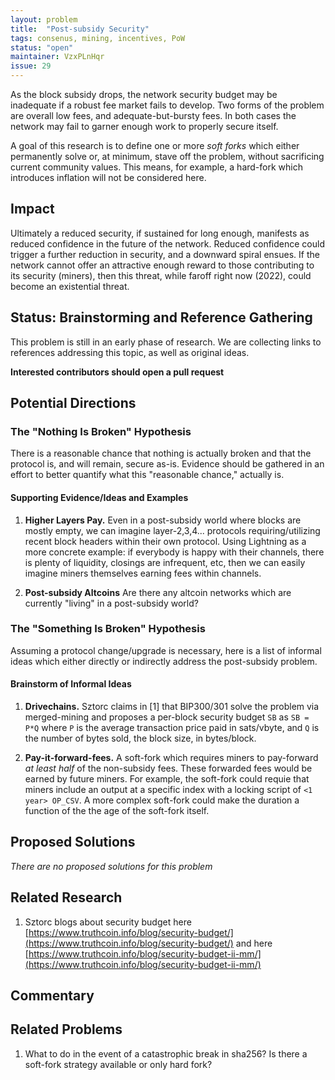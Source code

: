 ```yaml
---
layout: problem
title:  "Post-subsidy Security"
tags: consenus, mining, incentives, PoW
status: "open"
maintainer: VzxPLnHqr
issue: 29
---
```


As the block subsidy drops, the network security budget may be inadequate if a robust 
fee market fails to develop. Two forms of the problem are overall low fees, and 
adequate-but-bursty fees. In both cases the network may fail to garner enough work 
to properly secure itself.

A goal of this research is to define one or more *soft forks* which either permanently
solve or, at minimum, stave off the problem, without sacrificing current community values.
This means, for example, a hard-fork which introduces inflation will not be considered here.

## Impact

<!-- - Try not to repeat the description too much -->
<!-- - Make it clear what the impact on the big picture of Bitcoin's evolution would be -->

Ultimately a reduced security, if sustained for long enough, manifests as reduced 
confidence in the future of the network. Reduced confidence could trigger a further 
reduction in security, and a downward spiral ensues. If the network cannot offer an 
attractive enough reward to those contributing to its security (miners), then this 
threat, while faroff right now (2022), could become an existential threat.

## Status: Brainstorming and Reference Gathering

This problem is still in an early phase of research. We are collecting
links to references addressing this topic, as well as original ideas. 

**Interested contributors should open a pull request**


## Potential Directions

<!-- - The main use of listing hand-wavy directions is useful to further explore the problem. -->

### The "Nothing Is Broken" Hypothesis

There is a reasonable chance that nothing is actually broken and that the protocol 
is, and will remain, secure as-is. Evidence should be gathered in an effort to better 
quantify what this "reasonable chance," actually is.

#### Supporting Evidence/Ideas and Examples

1. **Higher Layers Pay.** Even in a post-subsidy world where blocks are mostly empty, 
   we can imagine layer-2,3,4... protocols requiring/utilizing
   recent block headers within their own protocol. Using Lightning as a more concrete
   example: if everybody is happy with their channels, there is plenty of liquidity,
   closings are infrequent, etc, then we can easily imagine miners themselves earning
   fees within channels.

2. **Post-subsidy Altcoins** Are there any altcoin networks which are currently 
   "living" in a post-subsidy world?

### The "Something Is Broken" Hypothesis

Assuming a protocol change/upgrade is necessary, here is a list of informal ideas
which either directly or indirectly address the post-subsidy problem.

#### Brainstorm of Informal Ideas

1. **Drivechains.** Sztorc claims in [1] that BIP300/301 solve the problem via 
   merged-mining and proposes a per-block security budget `SB` as `SB = P*Q` where
   `P` is the average transaction price paid in sats/vbyte, and `Q` is the number 
   of bytes sold, the block size, in bytes/block.


2. **Pay-it-forward-fees.** A soft-fork which requires miners to pay-forward *at least
   half* of the non-subsidy fees. These forwarded fees would be earned by future miners.
   For example, the soft-fork could requie that miners include an output at a specific
   index with a locking script of `<1 year> OP_CSV`. A more complex soft-fork could
   make the duration a function of the the age of the soft-fork itself.


## Proposed Solutions

*There are no proposed solutions for this problem*

## Related Research

<!-- A very liberal list of related research. Try to include at least a  half-sentence about what it is or why it's related -->

1. Sztorc blogs about security budget here [https://www.truthcoin.info/blog/security-budget/](https://www.truthcoin.info/blog/security-budget/) and here [https://www.truthcoin.info/blog/security-budget-ii-mm/](https://www.truthcoin.info/blog/security-budget-ii-mm/)


## Commentary

<!-- This is where you can post relevant informal and opinionated comments from various sources on the problem. -->
<!-- Also you or anyone else can add conjecture to this section (after review). -->
<!-- In general, this is not a comments section (use the issue for that). -->




## Related Problems

1. What to do in the event of a catastrophic break in sha256? Is there a soft-fork strategy available or only hard fork? 
